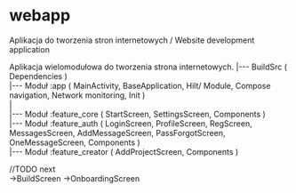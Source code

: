 # webapp
Aplikacja do tworzenia stron internetowych / Website development application

Aplikacja wielomodułowa do tworzenia strona internetowych.
|--- BuildSrc ( Dependencies )<br>
|--- Moduł :app ( MainActivity, BaseApplication, Hilt/ Module, Compose navigation, Network monitoring, Init ) <br>
| <br>
|--- Moduł :feature_core ( StartScreen, SettingsScreen, Components ) <br>
|--- Moduł :feature_auth ( LoginScreen, ProfileScreen, RegScreen, MessagesScreen, AddMessageScreen, PassForgotScreen, OneMessageScreen, Components ) <br>
|--- Moduł :feature_creator ( AddProjectScreen, Components ) <br>

//TODO next <br>
->BuildScreen
->OnboardingScreen

